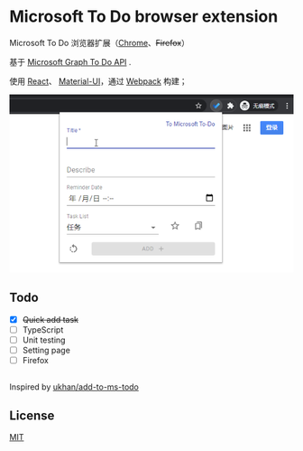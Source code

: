 # Microsoft To Do browser extension

Microsoft To Do 浏览器扩展（[Chrome](https://chrome.google.com/webstore/detail/microsoft-to-do-chrome-ex/ffpljgmbiankjaokoefefmkoghcgoodn)、~~Firefox~~）

基于 [Microsoft Graph To Do API](https://docs.microsoft.com/en-us/graph/todo-concept-overview) .

使用 [React](https://reactjs.org/)、
[Material-UI](https://material-ui.com/)，通过 [Webpack](https://webpack.js.org/) 构建；

![img](./docs/images/640.png)

## Todo

- [x] ~~Quick add task~~
- [ ] TypeScript
- [ ] Unit testing
- [ ] Setting page
- [ ] Firefox
## 

Inspired by [ukhan/add-to-ms-todo](https://github.com/ukhan/add-to-ms-todo)

## License
[MIT](https://opensource.org/licenses/MIT)

